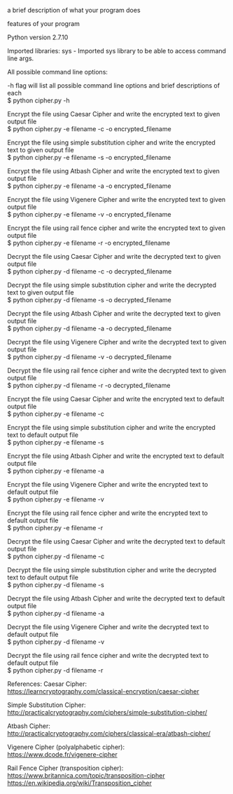 a brief description of what your program does


features of your program


Python version 2.7.10


Imported libraries: 
sys - Imported sys library to be able to access command line args.


All possible command line options:

-h flag will list all possible command line options and brief descriptions of each <br>
$ python cipher.py -h

Encrypt the file using Caesar Cipher and write the encrypted text to given output file <br>
$ python cipher.py -e filename -c -o encrypted_filename

Encrypt the file using simple substitution cipher and write the encrypted text to given output file <br>
$ python cipher.py -e filename -s -o encrypted_filename

Encrypt the file using Atbash Cipher and write the encrypted text to given output file <br>
$ python cipher.py -e filename -a -o encrypted_filename

Encrypt the file using Vigenere Cipher and write the encrypted text to given output file <br>
$ python cipher.py -e filename -v -o encrypted_filename

Encrypt the file using rail fence cipher and write the encrypted text to given output file <br>
$ python cipher.py -e filename -r -o encrypted_filename

Decrypt the file using Caesar Cipher and write the decrypted text to given output file <br>
$ python cipher.py -d filename -c -o decrypted_filename

Decrypt the file using simple substitution cipher and write the decrypted text to given output file <br>
$ python cipher.py -d filename -s -o decrypted_filename

Decrypt the file using Atbash Cipher and write the decrypted text to given output file <br>
$ python cipher.py -d filename -a -o decrypted_filename

Decrypt the file using Vigenere Cipher and write the decrypted text to given output file <br>
$ python cipher.py -d filename -v -o decrypted_filename

Decrypt the file using rail fence cipher and write the decrypted text to given output file <br>
$ python cipher.py -d filename -r -o decrypted_filename

Encrypt the file using Caesar Cipher and write the encrypted text to default output file <br>
$ python cipher.py -e filename -c 

Encrypt the file using simple substitution cipher and write the encrypted text to default output file <br>
$ python cipher.py -e filename -s 

Encrypt the file using Atbash Cipher and write the encrypted text to default output file <br>
$ python cipher.py -e filename -a 

Encrypt the file using Vigenere Cipher and write the encrypted text to default output file <br>
$ python cipher.py -e filename -v 

Encrypt the file using rail fence cipher and write the encrypted text to default output file <br>
$ python cipher.py -e filename -r 

Decrypt the file using Caesar Cipher and write the decrypted text to default output file <br>
$ python cipher.py -d filename -c 

Decrypt the file using simple substitution cipher and write the decrypted text to default output file <br>
$ python cipher.py -d filename -s 

Decrypt the file using Atbash Cipher and write the decrypted text to default output file <br>
$ python cipher.py -d filename -a

Decrypt the file using Vigenere Cipher and write the decrypted text to default output file <br>
$ python cipher.py -d filename -v 

Decrypt the file using rail fence cipher and write the decrypted text to default output file <br>
$ python cipher.py -d filename -r 


References: 
Caesar Cipher: <br>
https://learncryptography.com/classical-encryption/caesar-cipher

Simple Substitution Cipher: <br>
http://practicalcryptography.com/ciphers/simple-substitution-cipher/

Atbash Cipher:<br>
http://practicalcryptography.com/ciphers/classical-era/atbash-cipher/

Vigenere Cipher (polyalphabetic cipher):<br>
https://www.dcode.fr/vigenere-cipher

Rail Fence Cipher (transposition cipher): <br>
https://www.britannica.com/topic/transposition-cipher <br>
https://en.wikipedia.org/wiki/Transposition_cipher
